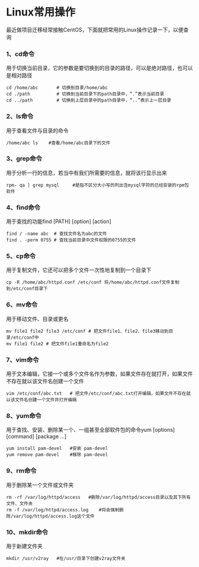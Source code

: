 # Linux常用操作   
最近做项目迁移经常接触CentOS，下面就把常用的Linux操作记录一下，以便查询  
### 1、cd命令   
用于切换当前目录，它的参数是要切换到的目录的路径，可以是绝对路径，也可以是相对路径
```Shell 
cd /home/abc       # 切换到目录/home/abc
cd ./path          # 切换到当前目录下的path目录中，“.”表示当前目录   
cd ../path         # 切换到上层目录中的path目录中，“..”表示上一层目录
```
### 2、ls命令
用于查看文件与目录的命令   
```Shell 
/home/abc ls    #查看/home/abc目录下的文件
```
### 3、grep命令
用于分析一行的信息，若当中有我们所需要的信息，就将该行显示出来
```Shell 
rpm- qa | grep mysql     #是指不区分大小写的列出含mysql字符的已经安装的rpm包软件
```
### 4、find命令
用于查找的功能find [PATH] [option] [action]  
```Shell 
find / -name abc  # 查找文件名为abc的文件  
find . -perm 0755 # 查找当前目录中文件权限的0755的文件  
```
### 5、cp命令
用于复制文件，它还可以把多个文件一次性地复制到一个目录下
```Shell 
cp -R /home/abc/httpd.conf /etc/conf 将/home/abc/httpd.conf文件复制到/etc/conf目录下
```
### 6、mv命令
用于移动文件、目录或更名
```Shell 
mv file1 file2 file3 /etc/conf # 把文件file1、file2、file3移动到目录/etc/conf中  
mv file1 file2 # 把文件file1重命名为file2  
```
### 7、vim命令
用于文本编辑，它接一个或多个文件名作为参数，如果文件存在就打开，如果文件不存在就以该文件名创建一个文件
```Shell 
vim /etc/conf/abc.txt   # 把文件/etc/conf/abc.txt打开编辑，如果文件不存在就以该文件名创建一个文件并打开编辑
```
### 8、yum命令
用于查找、安装、删除某一个、一组甚至全部软件包的命令yum [options] [command] [package ...]
```Shell 
yum install pam-devel   #安装 pam-devel
yum remove pam-devel    #移除 pam-devel
```
### 9、rm命令
用于删除某一个文件或文件夹
```Shell 
rm -rf /var/log/httpd/access   #删除/var/log/httpd/access目录以及其下所有文件、文件夹
rm -f /var/log/httpd/access.log    #将会强制删除/var/log/httpd/access.log这个文件
```

### 10、mkdir命令
用于新建文件夹
```Shell 
mkdir /usr/v2ray   #在/usr/目录下创建v2ray文件夹
```